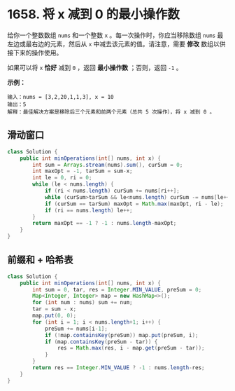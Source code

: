 # 1658. 将 x 减到 0 的最小操作数

给你一个整数数组 `nums` 和一个整数 `x` 。每一次操作时，你应当移除数组 `nums` 最左边或最右边的元素，然后从 `x` 中减去该元素的值。请注意，需要 **修改** 数组以供接下来的操作使用。

如果可以将 `x` **恰好** 减到 `0` ，返回 **最小操作数** ；否则，返回 `-1` 。

**示例：**
```
输入：nums = [3,2,20,1,1,3], x = 10
输出：5
解释：最佳解决方案是移除后三个元素和前两个元素（总共 5 次操作），将 x 减到 0 。
```



## 滑动窗口

```java
class Solution {
    public int minOperations(int[] nums, int x) {
        int sum = Arrays.stream(nums).sum(), curSum = 0;
        int maxOpt = -1, tarSum = sum-x;
        int le = 0, ri = 0;
        while (le < nums.length) {
            if (ri < nums.length) curSum += nums[ri++];
            while (curSum>tarSum && le<nums.length) curSum -= nums[le++];
            if (curSum == tarSum) maxOpt = Math.max(maxOpt, ri - le);
            if (ri == nums.length) le++;
        }
        return maxOpt == -1 ? -1 : nums.length-maxOpt;
    }
}
```



## 前缀和 + 哈希表

```java
class Solution {
    public int minOperations(int[] nums, int x) {
        int sum = 0, tar, res = Integer.MIN_VALUE, preSum = 0;
        Map<Integer, Integer> map = new HashMap<>();
        for (int num : nums) sum += num;
        tar = sum - x;
        map.put(0, 0);
        for (int i = 1; i < nums.length+1; i++) {
            preSum += nums[i-1];
            if (!map.containsKey(preSum)) map.put(preSum, i);
            if (map.containsKey(preSum - tar)) {
                res = Math.max(res, i - map.get(preSum - tar));
            } 
        }
        return res == Integer.MIN_VALUE ? -1 : nums.length-res;
    }
}
```

